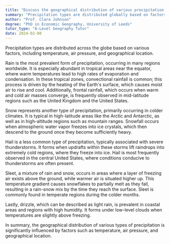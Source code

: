 ```yaml
---
title: "Discuss the geographical distribution of various precipitation types"
summary: "Precipitation types are distributed globally based on factors like temperature, air pressure, and geographical location."
author: "Prof. Clara Johnson"
degree: "PhD in Economic Geography, University of Leeds"
tutor_type: "A-Level Geography Tutor"
date: 2024-02-08
---
```


Precipitation types are distributed across the globe based on various factors, including temperature, air pressure, and geographical location.

Rain is the most prevalent form of precipitation, occurring in many regions worldwide. It is especially abundant in tropical areas near the equator, where warm temperatures lead to high rates of evaporation and condensation. In these tropical zones, convectional rainfall is common; this process is driven by the heating of the Earth's surface, which causes moist air to rise and cool. Additionally, frontal rainfall, which occurs when warm and cold air masses converge, is frequently observed in mid-latitude regions such as the United Kingdom and the United States.

Snow represents another type of precipitation, primarily occurring in colder climates. It is typical in high-latitude areas like the Arctic and Antarctic, as well as in high-altitude regions such as mountain ranges. Snowfall occurs when atmospheric water vapor freezes into ice crystals, which then descend to the ground once they become sufficiently heavy.

Hail is a less common type of precipitation, typically associated with severe thunderstorms. It forms when updrafts within these storms lift raindrops into extremely cold regions, where they freeze into ice. Hail is most frequently observed in the central United States, where conditions conducive to thunderstorms are often present.

Sleet, a mixture of rain and snow, occurs in areas where a layer of freezing air exists above the ground, while warmer air is situated higher up. This temperature gradient causes snowflakes to partially melt as they fall, resulting in a rain-snow mix by the time they reach the surface. Sleet is commonly found in temperate regions during the colder months.

Lastly, drizzle, which can be described as light rain, is prevalent in coastal areas and regions with high humidity. It forms under low-level clouds when temperatures are slightly above freezing.

In summary, the geographical distribution of various types of precipitation is significantly influenced by factors such as temperature, air pressure, and geographical location.
    